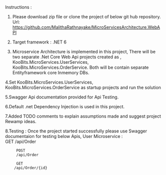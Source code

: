 Instructions :

1. Please download zip file or clone the project of below git hub repository. 
      Url: 
 https://github.com/MalithaRathnayake/MicroServicesArchitecture.WebAPI

2. Target framework : .NET 6

3. Microservice Architecture is implemented in this project, There will be two    	separate .Net Core Web Api projects created as , 
     		KooBits.MicroServices.UserServices,
    		KooBits.MicroServices.OrderService.
     Both will be contain separate Entityframework core Inmemory DBs.  

4.Set  KooBits.MicroServices.UserServices,    		KooBits.MicroServices.OrderService as startup projects and run the solution

5.Swagger Api documentation provided for Api Testing.

6.Default .net Dependency Injection is used in this project.

7.Added TODO comments to explain assumptions made and suggest project Rewamp ideas.

8.Testing : Once the project started successfully please use Swagger documentaion for testing below Apis,
   User Microservice :  
         GET
         /api/Order
         
         POST
         /api/Order
         
         GET
        /api/Order/{id}
